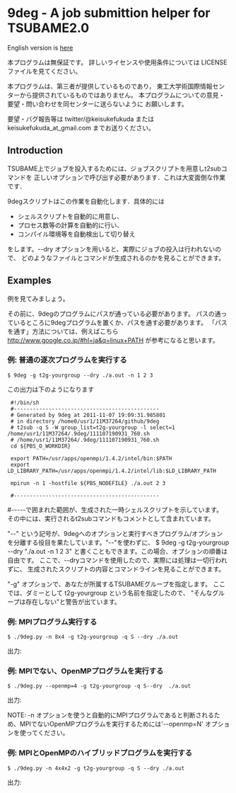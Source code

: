 9deg - A job submittion helper for TSUBAME2.0
=============================================

English version is [here](https://github.com/keisukefukuda/9deg/blob/master/README.md)

本プログラムは無保証です。
詳しいライセンスや使用条件については LICENSE ファイルを見てください。

本プログラムは、第三者が提供しているものであり，
東工大学術国際情報センターから提供されているものではありません。
本プログラムについての意見・要望・問い合わせを同センターに送らないように
お願いします。

要望・バグ報告等は twitter/@keisukefukuda または keisukefukuda_at_gmail.com 
までお送りください。

Introduction
------------

TSUBAME上でジョブを投入するためには、ジョブスクリプトを用意しt2subコマンドを
正しいオプションで呼び出す必要があります．これは大変面倒な作業です．

9degスクリプトはこの作業を自動化します．具体的には

 - シェルスクリプトを自動的に用意し、
 - プロセス数等の計算を自動的に行い、
 - コンパイル環境等を自動検出して切り替え

をします。--dry オプションを用いると、実際にジョブの投入は行われないので、
どのようなファイルとコマンドが生成されるのかを見ることができます。

Examples
--------

例を見てみましょう。

その前に、9degのプログラムにパスが通っている必要があります。
パスの通っているところに9degプログラムを置くか、パスを通す必要があります。
「パスを通す」方法については、例えばこちら
http://www.google.co.jp/#hl=ja&q=linux+PATH
が参考になると思います。

### 例: 普通の逐次プログラムを実行する

    $ 9deg -g t2g-yourgroup --dry ./a.out -n 1 2 3

この出力は下のようになります

     #!/bin/sh
     #----------------------------------------------
     # Generated by 9deg at 2011-11-07 19:09:31.985801
     # in directory /home0/usr1/11M37264/github/9deg
     # t2sub -q S -W group_list=t2g-yourgroup -l select=1 /home/usr1/11M37264/.9deg/111107190931_760.sh
     # /home/usr1/11M37264/.9deg/111107190931_760.sh
     cd ${PBS_O_WORKDIR}
     
     export PATH=/usr/apps/openmpi/1.4.2/intel/bin:$PATH
     export LD_LIBRARY_PATH=/usr/apps/openmpi/1.4.2/intel/lib:$LD_LIBRARY_PATH
     
     mpirun -n 1 -hostfile ${PBS_NODEFILE} ./a.out 2 3
     
     #----------------------------------------------
     
     

#-----で囲まれた範囲が、生成された一時シェルスクリプトを示しています。
その中には、実行されるt2subコマンドもコメントとして含まれています。

"--" という記号が、9degへのオプションと実行すべきプログラム/オプション
を分離する役目を果たしています。"--"を使わずに、
$ 9deg -g t2g-yourgroup --dry "./a.out -n 1 2 3"
と書くこともできます。この場合、オプションの順番は自由です。
ここで、--dryコマンドを使用したので、実際には処理は一切行われずに、
生成されたスクリプトの内容とコマンドラインを見ることができます。

"-g" オプションで、あなたが所属するTSUBAMEグループを指定します。
ここでは、ダミーとして t2g-yourgroup という名前を指定したので、
"そんなグループは存在しない"と警告が出ています。

### 例: MPIプログラム実行する

    $ ./9deg.py -n 8x4 -g t2g-yourgroup -q S --dry ./a.out

出力:

     

### 例: MPIでない、OpenMPプログラムを実行する

    $ ./9deg.py --openmp=4 -g t2g-yourgroup -q S--dry  ./a.out

出力:

     

NOTE: -n オプションを使うと自動的にMPIプログラムであると判断されるため、MPIでないOpenMPプログラムを実行するためには'--openmp=N' オプションを使ってください。


### 例: MPIとOpenMPのハイブリッドプログラムを実行する

    $ ./9deg.py -n 4x4x2 -g t2g-yourgroup -q S --dry ./a.out

出力:

     
